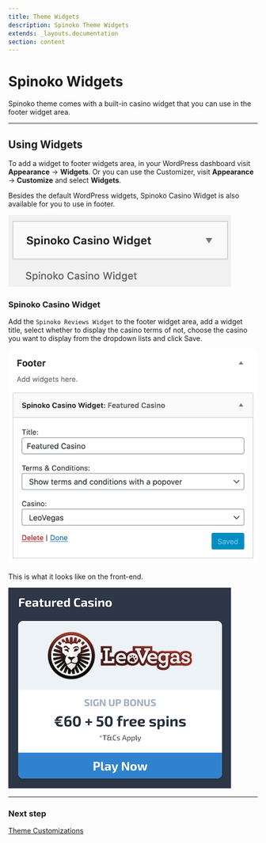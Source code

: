 ```yaml
---
title: Theme Widgets
description: Spinoko Theme Widgets
extends: _layouts.documentation
section: content
---
```


# Spinoko Widgets

Spinoko theme comes with a built-in casino widget that you can use in the footer widget area.

---

## Using Widgets

To add a widget to footer widgets area, in your WordPress dashboard visit **Appearance** &#8594; **Widgets**.
Or you can use the Customizer, visit **Appearance** &#8594; **Customize** and select **Widgets**.

Besides the default WordPress widgets, Spinoko Casino Widget is also available for you to use in footer.

![Spinoko Widgets](/assets/images/spinoko/spinoko-widgets.png)

### Spinoko Casino Widget

Add the <code>Spinoko Reviews Widget</code> to the footer widget area, add a widget title, select whether to display the casino terms of not, choose the casino you want to display from the dropdown lists and click Save.

![Spinoko Casino Widget Back-End](/assets/images/spinoko/spinoko-casino-widget-admin.png)

This is what it looks like on the front-end.

![Spinoko Casino Widget Front-End](/assets/images/spinoko/spinoko-casino-widget-frontend.png)

---

### Next step

[Theme Customizations](/docs/spinoko/customizations/)

